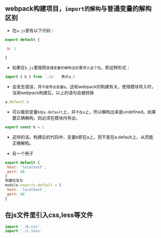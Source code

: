 ## webpack构建项目，`import的解构`与普通变量的解构区别

- 在`a.js`里有以下代码：

``` javascript
export default {
 
 b: 1
 
} 
```

- 如果在`b.js`里按照`普通变量的解构法则`来`导入这个包`，即这种形式：

``` javascript
import { b } from './a'   表示a.b
```

- 会发生错误，并`不能导出变量b`。这和webpack的构建有关。使用模块导入时，当用webpack构建后，以上的语句会被转换

``` javascript
a.default.b
```

- 可以看到变量`b在a.default`上，并`不在a`上，所以解构出来是undefined。如果要正确解构，则必须在模块内导出，

``` javascript
export const b = 1
```

- 这样的话，构建后的代码中，变量b即在a上，而不是在a.default上，从而能正确解构。

- 另一个例子

``` javascript
export default {
 host: 'localhost',
 port: 80
}
构建后变为
module.exports.default = {
 host: 'localhost',
 port: 80
}
```

## 在js文件里引入css,less等文件

``` javascript
import './b.css'
import './c.less'
```

